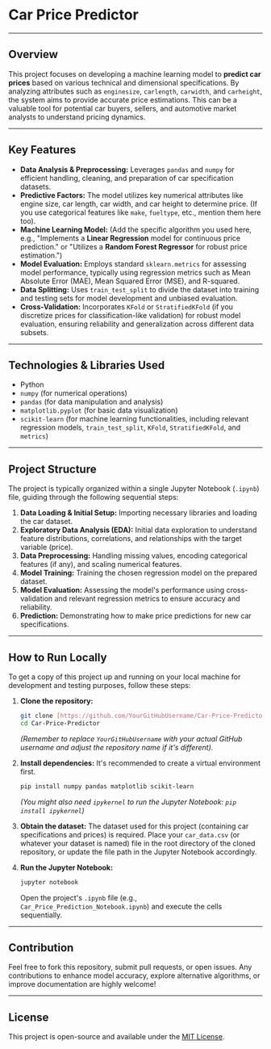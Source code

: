 # Car Price Predictor

---

## Overview

This project focuses on developing a machine learning model to **predict car prices** based on various technical and dimensional specifications. By analyzing attributes such as `enginesize`, `carlength`, `carwidth`, and `carheight`, the system aims to provide accurate price estimations. This can be a valuable tool for potential car buyers, sellers, and automotive market analysts to understand pricing dynamics.

---

## Key Features

* **Data Analysis & Preprocessing:** Leverages `pandas` and `numpy` for efficient handling, cleaning, and preparation of car specification datasets.
* **Predictive Factors:** The model utilizes key numerical attributes like engine size, car length, car width, and car height to determine price. (If you use categorical features like `make`, `fueltype`, etc., mention them here too).
* **Machine Learning Model:** (Add the specific algorithm you used here, e.g., "Implements a **Linear Regression** model for continuous price prediction." or "Utilizes a **Random Forest Regressor** for robust price estimation.")
* **Model Evaluation:** Employs standard `sklearn.metrics` for assessing model performance, typically using regression metrics such as Mean Absolute Error (MAE), Mean Squared Error (MSE), and R-squared.
* **Data Splitting:** Uses `train_test_split` to divide the dataset into training and testing sets for model development and unbiased evaluation.
* **Cross-Validation:** Incorporates `KFold` or `StratifiedKFold` (if you discretize prices for classification-like validation) for robust model evaluation, ensuring reliability and generalization across different data subsets.

---

## Technologies & Libraries Used

* Python
* `numpy` (for numerical operations)
* `pandas` (for data manipulation and analysis)
* `matplotlib.pyplot` (for basic data visualization)
* `scikit-learn` (for machine learning functionalities, including relevant regression models, `train_test_split`, `KFold`, `StratifiedKFold`, and `metrics`)

---

## Project Structure

The project is typically organized within a single Jupyter Notebook (`.ipynb`) file, guiding through the following sequential steps:

1.  **Data Loading & Initial Setup:** Importing necessary libraries and loading the car dataset.
2.  **Exploratory Data Analysis (EDA):** Initial data exploration to understand feature distributions, correlations, and relationships with the target variable (price).
3.  **Data Preprocessing:** Handling missing values, encoding categorical features (if any), and scaling numerical features.
4.  **Model Training:** Training the chosen regression model on the prepared dataset.
5.  **Model Evaluation:** Assessing the model's performance using cross-validation and relevant regression metrics to ensure accuracy and reliability.
6.  **Prediction:** Demonstrating how to make price predictions for new car specifications.

---

## How to Run Locally

To get a copy of this project up and running on your local machine for development and testing purposes, follow these steps:

1.  **Clone the repository:**
    ```bash
    git clone [https://github.com/YourGitHubUsername/Car-Price-Predictor.git](https://github.com/YourGitHubUsername/Car-Price-Predictor.git)
    cd Car-Price-Predictor
    ```
    *(Remember to replace `YourGitHubUsername` with your actual GitHub username and adjust the repository name if it's different).*

2.  **Install dependencies:**
    It's recommended to create a virtual environment first.
    ```bash
    pip install numpy pandas matplotlib scikit-learn
    ```
    *(You might also need `ipykernel` to run the Jupyter Notebook: `pip install ipykernel`)*

3.  **Obtain the dataset:**
    The dataset used for this project (containing car specifications and prices) is required. Place your `car_data.csv` (or whatever your dataset is named) file in the root directory of the cloned repository, or update the file path in the Jupyter Notebook accordingly.

4.  **Run the Jupyter Notebook:**
    ```bash
    jupyter notebook
    ```
    Open the project's `.ipynb` file (e.g., `Car_Price_Prediction_Notebook.ipynb`) and execute the cells sequentially.

---

## Contribution

Feel free to fork this repository, submit pull requests, or open issues. Any contributions to enhance model accuracy, explore alternative algorithms, or improve documentation are highly welcome!

---

## License

This project is open-source and available under the [MIT License](https://opensource.org/licenses/MIT).


